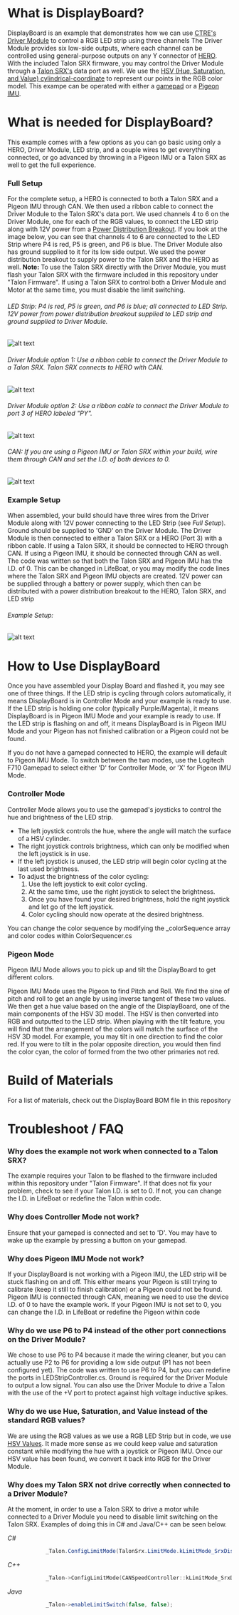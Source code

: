 # What is DisplayBoard?
DisplayBoard is an example that demonstrates how we can use [CTRE's Driver Module](http://www.ctr-electronics.com/gadgeteer-driver-module.html) to control a RGB LED strip using three channels The Driver Module provides six low-side outputs, where each channel can be controlled using general-purpose outputs on any Y connector of [HERO](http://www.ctr-electronics.com/hro.html). With the included Talon SRX firmware, you may control the Driver Module through a [Talon SRX's](http://www.ctr-electronics.com/talon-srx.htm) data port as well.  We use the [HSV (Hue, Saturation, and Value) cylindrical-coordinate](https://en.wikipedia.org/wiki/HSL_and_HSV) to represent our points in the RGB color model. This exampe can be operated with either a [gamepad](https://www.amazon.com/Logitech-940-000117-Gamepad-F710/dp/B0041RR0TW/ref=sr_1_1?ie=UTF8&qid=1494953942&sr=8-1&keywords=Logitech+f709) or a [Pigeon IMU](http://www.ctr-electronics.com/gadgeteer-imu-module-pigeon.html).

# What is needed for DisplayBoard?
This example comes with a few options as you can go basic using only a HERO, Driver Module, LED strip, and a couple wires to get everything connected, or go advanced by throwing in a Pigeon IMU or a Talon SRX as well to get the full experience.

### Full Setup
For the complete setup, a HERO is connected to both a Talon SRX and a Pigeon IMU through CAN. We then used a ribbon cable to connect the Driver Module to the Talon SRX's data port. We used channels 4 to 6 on the Driver Module, one for each of the RGB values, to connect the LED strip along with 12V power from a [Power Distribution Breakout](http://www.ctr-electronics.com/power-distribution-breakout.html). If you look at the image below, you can see that channels 4 to 6 are connected to the LED Strip where P4 is red, P5 is green, and P6 is blue. The Driver Module also has ground supplied to it for its low side output. We used the power distribution breakout to supply power to the Talon SRX and the HERO as well. **Note:** To use the Talon SRX directly with the Driver Module, you must flash your Talon SRX with the firmware included in this repository under "Talon Firmware". If using a Talon SRX to control both a Driver Module and Motor at the same time, you must disable the limit switching.

###### LED Strip: P4 is red, P5 is green, and P6 is blue; all connected to LED Strip. 12V power from power distribution breakout supplied to LED strip and ground supplied to Driver Module.
![alt text](https://github.com/ozrien/ctre-gia/blob/master/Hero%20DisplayBoard/README%20Images/DriverStrip.jpg)

###### Driver Module option 1: Use a ribbon cable to connect the Driver Module to a Talon SRX. Talon SRX connects to HERO with CAN.
![alt text](https://github.com/ozrien/ctre-gia/blob/master/Hero%20DisplayBoard/README%20Images/TalonDriver.jpg)
###### Driver Module option 2: Use a ribbon cable to connect the Driver Module to port 3 of HERO labeled "PY".
![alt text](https://github.com/ozrien/ctre-gia/blob/master/Hero%20DisplayBoard/README%20Images/HeroDriver.jpg)

###### CAN: If you are using a Pigeon IMU or Talon SRX within your build, wire them through CAN and set the I.D. of both devices to 0.
![alt text](https://github.com/ozrien/ctre-gia/blob/master/Hero%20DisplayBoard/README%20Images/CAN.jpg)

### Example Setup
When assembled, your build should have three wires from the Driver Module along with 12V power connecting to the LED Strip (see *Full Setup*). Ground should be supplied to 'GND' on the Driver Module. The Driver Module is then connected to either a Talon SRX or a HERO (Port 3) with a ribbon cable. If using a Talon SRX, it should be connected to HERO through CAN. If using a Pigeon IMU, it should be connected through CAN as well. The code was written so that both the Talon SRX and Pigeon IMU has the I.D. of 0. This can be changed in LifeBoat, or you may modify the code lines where the Talon SRX and Pigeon IMU objects are created. 12V power can be supplied through a battery or power supply, which then can be distributed with a power distribution breakout to the HERO, Talon SRX, and LED strip
###### Example Setup:
![alt text](https://github.com/ozrien/ctre-gia/blob/master/Hero%20DisplayBoard/README%20Images/Setup.jpg)

# How to Use DisplayBoard
Once you have assembled your Display Board and flashed it, you may see one of three things. If the LED strip is cycling through colors automatically, it means DisplayBoard is in Controller Mode and your example is ready to use. If the LED strip is holding one color (typically Purple/Magenta), it means DisplayBoard is in Pigeon IMU Mode and your example is ready to use. If the LED strip is flashing on and off, it means DisplayBoard is in Pigeon IMU Mode and your Pigeon has not finished calibration or a Pigeon could not be found.

If you do not have a gamepad connected to HERO, the example will default to Pigeon IMU Mode. To switch between the two modes, use the Logitech F710 Gamepad to select either 'D' for Controller Mode, or 'X' for Pigeon IMU Mode. 

### Controller Mode
Controller Mode allows you to use the gamepad's joysticks to control the hue and brightness of the LED strip. 
* The left joystick controls the hue, where the angle will match the surface of a HSV cylinder.
* The right joystick controls brightness, which can only be modified when the left joystick is in use.
* If the left joystick is unused, the LED strip will begin color cycling at the last used brightness.
* To adjust the brightness of the color cycling:
  1. Use the left joystick to exit color cycling.
  2. At the same time, use the right joystick to select the brightness.
  3. Once you have found your desired brightness, hold the right joystick and let go of the left joystick.
  4. Color cycling should now operate at the desired brightness.
  
You can change the color sequence by modifying the _colorSequence array and color codes within ColorSequencer.cs

### Pigeon Mode
Pigeon IMU Mode allows you to pick up and tilt the DisplayBoard to get different colors.

Pigeon IMU Mode uses the Pigeon to find Pitch and Roll. We find the sine of pitch and roll to get an angle by using inverse tangent of these two values. We then get a hue value based on the angle of the DisplayBoard, one of the main components of the HSV 3D model. The HSV is then converted into RGB and outputted to the LED strip. When playing with the tilt feature, you will find that the arrangement of the colors will match the surface of the HSV 3D model. For example, you may tilt in one direction to find the color red. If you were to tilt in the polar opposite direction, you would then find the color cyan, the color of formed from the two other primaries not red.

# Build of Materials
For a list of materials, check out the DisplayBoard BOM file in this repository

# Troubleshoot / FAQ
### Why does the example not work when connected to a Talon SRX?
The example requires your Talon to be flashed to the firmware included within this repository under "Talon Firmware". If that does not fix your problem, check to see if your Talon I.D. is set to 0. If not, you can change the I.D. in LifeBoat or redefine the Talon within code.

### Why does Controller Mode not work?
Ensure that your gamepad is connected and set to 'D'. You may have to wake up the example by pressing a button on your gamepad.

### Why does Pigeon IMU Mode not work?
If your DisplayBoard is not working with a Pigeon IMU, the LED strip will be stuck flashing on and off. This either means your Pigeon is still trying to calibrate (keep it still to finish calibration) or a Pigeon could not be found. Pigeon IMU is connected through CAN, meaning we need to use the device I.D. of 0 to have the example work. If your Pigeon IMU is not set to 0, you can change the I.D. in LifeBoat or redefine the Pigeon within code

### Why do we use P6 to P4 instead of the other port connections on the Driver Module?
We chose to use P6 to P4 because it made the wiring cleaner, but you can actually use P2 to P6 for providing a low side output (P1 has not been configured yet). The code was written to use P6 to P4, but you can redefine the ports in LEDStripController.cs. Ground is required for the Driver Module to output a low signal. You can also use the Driver Module to drive a Talon with the use of the +V port to protect against high voltage inductive spikes. 

### Why do we use Hue, Saturation, and Value instead of the standard RGB values?
We are using the RGB values as we use a RGB LED Strip but in code, we use [HSV Values](https://en.wikipedia.org/wiki/HSL_and_HSV). It made more sense as we could keep value and saturation constant while modifying the hue with a joystick or Pigeon IMU. Once our HSV value has been found, we convert it back into RGB for the Driver Module.

### Why does my Talon SRX not drive correctly when connected to a Driver Module?
At the moment, in order to use a Talon SRX to drive a motor while connected to a Driver Module you need to disable limit switching on the Talon SRX. Examples of doing this in C# and Java/C++ can be seen below.

*C#*
```c#
            _Talon.ConfigLimitMode(TalonSrx.LimitMode.kLimitMode_SrxDisableSwitchInputs);
```

*C++*
```c++
            _Talon->ConfigLimitMode(CANSpeedController::kLimitMode_SrxDisableSwitchInputs);
```

*Java*
```java
            _Talon->enableLimitSwitch(false, false);
```             
